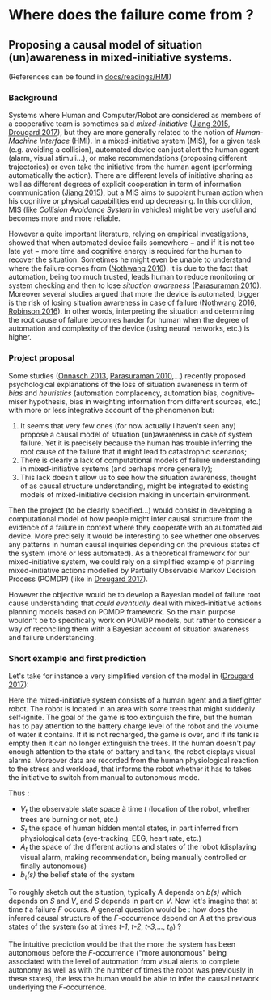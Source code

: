 # Where does the failure come from ? 
## Proposing a causal model of situation (un)awareness in mixed-initiative systems.

(References can be found in [docs/readings/HMI](https://github.com/Sonybronx/Hypothesis_generation/tree/master/docs/readings/HMI))

### Background

Systems where Human and Computer/Robot are considered as members of a cooperative team is sometimes said _mixed-initiative_ ([Jiang 2015](https://github.com/Sonybronx/Hypothesis_generation/blob/master/docs/readings/HMI/Jiang2015_Mixed-InitiativeHuman-RobotInteraction.pdf), [Drougard 2017](https://github.com/Sonybronx/Hypothesis_generation/blob/master/docs/readings/HMI/Drougard2017_Mixed-initiativeMission%20PlanningConsideringHumanOperatorStateEstimation.pdf)), but they are more generally related to the notion of _Human-Machine Interface_ (HMI). In a mixed-initiative system (MIS), for a given task (e.g. avoiding a collision), automated device can just alert the human agent (alarm, visual stimuli...), or make recommendations (proposing different trajectories) or even take the initiative from the human agent (performing automatically the action). There are different levels of initiative sharing as well as different degrees of explicit cooperation in term of information communication ([Jiang 2015](https://github.com/Sonybronx/Hypothesis_generation/blob/master/docs/readings/HMI/Jiang2015_Mixed-InitiativeHuman-RobotInteraction.pdf)), but a MIS aims to supplant human action when his cognitive or physical capabilities end up decreasing. In this condition, MIS (like _Collision Avoidance System_ in vehicles) might be very useful and becomes more and more reliable. 

However a quite important literature, relying on empirical investigations, showed that when automated device fails somewhere − and if it is not too late yet − more time and cognitive energy is required for the human to recover the situation. Sometimes he might even be unable to understand where the failure comes from ([Nothwang 2016](https://github.com/Sonybronx/Hypothesis_generation/blob/master/docs/readings/HMI/Nothwang2016_TheHumanShouldBePartOfTheControlLoop.pdf)). It is due to the fact that automation, being too much trusted, leads human to reduce monitoring or system checking and then to lose _situation awareness_ ([Parasuraman 2010](https://github.com/Sonybronx/Hypothesis_generation/blob/master/docs/readings/HMI/Parasuraman2010_ComplacencyAndBiasInHumanUseOfAutomation.pdf)).  Moreover several studies argued that more the device is automated, bigger is the risk of losing situation awareness in case of failure ([Nothwang 2016](https://github.com/Sonybronx/Hypothesis_generation/blob/master/docs/readings/HMI/Nothwang2016_TheHumanShouldBePartOfTheControlLoop.pdf), [Robinson 2016](https://github.com/Sonybronx/Hypothesis_generation/blob/master/docs/readings/HMI/Robinson2016_DegreeOfAutomationInCommandAndControl.pdf)). In other words, interpreting the situation and determining the root cause of failure becomes harder for human when the degree of automation and complexity of the device (using neural networks, etc.) is higher.

### Project proposal

Some studies ([Onnasch 2013](https://github.com/Sonybronx/Hypothesis_generation/blob/master/docs/readings/HMI/Onnasch2013_HumanPerformanceConsequencesLevelsOfAutomation.pdf), [Parasuraman 2010](https://github.com/Sonybronx/Hypothesis_generation/blob/master/docs/readings/HMI/Parasuraman2010_ComplacencyAndBiasInHumanUseOfAutomation.pdf),...) recently proposed psychological explanations of the loss of situation awareness in term of _bias_ and _heuristics_ (automation complacency, automation bias, cognitive-miser hypothesis, bias in weighting information from different sources, etc.) with more or less integrative account of the phenomenon but:

1. It seems that very few ones (for now actually I haven't seen any) propose a causal model of situation (un)awareness in case of system failure. Yet it is precisely because the human has trouble inferring the root cause of the failure that it might lead to catastrophic scenarios;
2. There is clearly a lack of computational models of failure understanding in mixed-initiative systems (and perhaps more generally);
3. This lack doesn't allow us to see how the situation awareness, thought of as causal structure understanding, might be integrated to existing models of mixed-initiative decision making in uncertain environment.

Then the project (to be clearly specified...) would consist in developing a computational model of how people might infer causal structure from the evidence of a failure in context where they cooperate with an automated aid device. More precisely it would be interesting to see whether one observes any patterns in human causal inquiries depending on the previous states of the system (more or less automated). As a theoretical framework for our mixed-initiative system, we could rely on a simplified example of planning mixed-initiative actions modelled by Partially Observable Markov Decision Process (POMDP) (like in [Drougard 2017](https://github.com/Sonybronx/Hypothesis_generation/blob/master/docs/readings/HMI/Drougard2017_Mixed-initiativeMission%20PlanningConsideringHumanOperatorStateEstimation.pdf)). 

However the objective would be to develop a Bayesian model of failure root cause understanding that _could eventually_ deal with mixed-initiative actions planning models based on POMDP framework. So the main purpose wouldn't be to specifically work on POMDP models, but rather to consider a way of reconciling them with a Bayesian account of situation awareness and failure understanding.


### Short example and first prediction

Let's take for instance a very simplified version of the model in ([Drougard 2017](https://github.com/Sonybronx/Hypothesis_generation/blob/master/docs/readings/HMI/Drougard2017_Mixed-initiativeMission%20PlanningConsideringHumanOperatorStateEstimation.pdf)):

Here the mixed-initiative system consists of a human agent and a firefighter robot. The robot is located in an area with some trees that might suddenly self-ignite. The goal of the game is too extinguish the fire, but the human has to pay attention to the battery charge level of the robot and the volume of water it contains. If it is not recharged, the game is over, and if its tank is empty then it can no longer extinguish the trees. If the human doesn't pay enough attention to the state of battery and tank, the robot displays visual alarms. Moreover data are recorded from the human physiological reaction to the stress and workload, that informs the robot whether it has to takes the initiative to switch from manual to autonomous mode. 

Thus :

- _V<sub>t</sub>_  the observable state space à time _t_ (location of the robot, whether trees are burning or not, etc.)
- _S<sub>t</sub>_  the space of human hidden mental states, in part inferred from physiological data (eye-tracking, EEG, heart rate, etc.)
- _A<sub>t</sub>_  the space of the different actions and states of the robot (displaying visual alarm, making recommendation, being manually controlled or finally autonomous)
- _b<sub>t</sub>(s)_  the belief state of the system

To roughly sketch out the situation, typically _A_ depends on _b(s)_ which depends on _S_ and _V_, and _S_ depends in part on _V_. Now let's imagine that at time _t_ a failure _F_ occurs. A general question would be : how does the inferred causal structure of the _F_-occurrence depend on _A_ at the previous states of the system (so at times _t-1_, _t-2_, _t-3_,..., _t<sub>0</sub>_) ? 

The intuitive prediction would be that the more the system has been autonomous before the _F_-occurrence ("more autonomous" being associated with the level of automation from visual alerts to complete autonomy as well as with the number of times the robot was previously in these states), the less the human would be able to infer the causal network underlying the _F_-occurrence.



